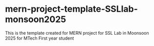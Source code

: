 # mern-project-template-SSLlab-monsoon2025
This is the template created for MERN project for SSL Lab in Moonsoon 2025 for MTech First year student 
